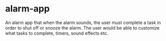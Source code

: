 # alarm-app
An alarm app that when the alarm sounds, the user must complete a task in order to shut off or snooze the alarm. The user would be able to customize what tasks to complete, timers, sound effects etc.
